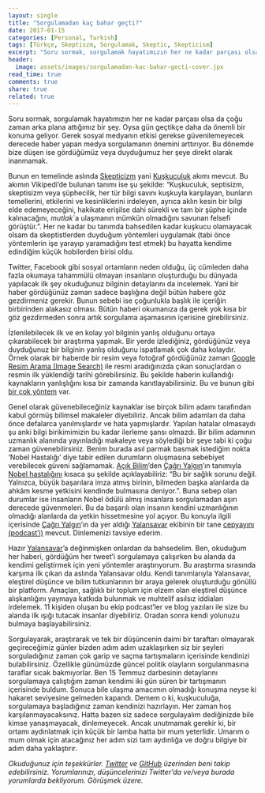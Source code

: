 ```yaml
---
layout: single
title: "Sorgulamadan kaç bahar geçti?"
date: 2017-01-15
categories: [Personal, Turkish]
tags: [Türkçe, Skeptiszm, Sorgulamak, Skeptic, Skepticism]
excerpt: "Soru sormak, sorgulamak hayatımızın her ne kadar parçası olsa da çoğu zaman arka plana attığımız bir şey."
header:
  image: assets/images/sorgulamadan-kac-bahar-gecti-cover.jpx
read_time: true
comments: true
share: true
related: true
---
```


Soru sormak, sorgulamak hayatımızın her ne kadar parçası olsa da çoğu zaman arka plana attığımız bir şey. Oysa gün geçtikçe daha da önemli bir konuma geliyor. Gerek sosyal medyanın etkisi gerekse güvenilemeyecek derecede haber yapan medya sorgulamanın önemini arttırıyor. Bu dönemde bize düşen ise gördüğümüz veya duyduğumuz her şeye direkt olarak inanmamak.

Bunun en temelinde aslında [Skepticizm](https://www.wikiwand.com/en/Skepticism) yani [Kuşkuculuk](https://www.wikiwand.com/tr/Ku%C5%9Fkuculuk) akımı mevcut. Bu akımın Vikipedi’de bulunan tanımı ise şu şekilde: “Kuşkuculuk, septisizm, skeptisizm veya şüphecilik, her tür bilgi savını kuşkuyla karşılayan, bunların temellerini, etkilerini ve kesinliklerini irdeleyen, ayrıca aklın kesin bir bilgi elde edemeyeceğini, hakikate erişilse dahi sürekli ve tam bir şüphe içinde kalınacağını, *mutlak*`a ulaşmanın mümkün olmadığını savunan felsefi görüştür.”. Her ne kadar bu tanımda bahsedilen kadar kuşkucu olamayacak olsam da skeptistlerden duyduğum yöntemleri uygulamak (tabi önce yöntemlerin işe yarayıp yaramadığını test etmek) bu hayatta kendime edindiğim küçük hobilerden birisi oldu.

Twitter, Facebook gibi sosyal ortamların neden olduğu, üç cümleden daha fazla okumaya tahammülü olmayan insanların oluşturduğu bu dünyada yapılacak ilk şey okuduğunuz bilginin detaylarını da incelemek. Yani bir haber gördüğünüz zaman sadece başlığına değil bütün habere göz gezdirmeniz gerekir. Bunun sebebi ise çoğunlukla başlık ile içeriğin birbirinden alakasız olması. Bütün haberi okumanıza da gerek yok kısa bir göz gezdirmeden sonra artık sorgulama aşamasının içerisine girebilirsiniz.

İzlenilebilecek ilk ve en kolay yol bilginin yanlış olduğunu ortaya çıkarabilecek bir araştırma yapmak. Bir yerde izlediğiniz, gördüğünüz veya duyduğunuz bir bilginin yanlış olduğunu ispatlamak çok daha kolaydır. Örnek olarak bir haberde bir resim veya fotoğraf gördüğünüz zaman [Google Resim Arama (Image Search)](https://images.google.com/) ile resmi aradığınızda çıkan sonuçlardan o resmin ilk yüklendiği tarihi görebilirsiniz. Bu şekilde haberin kullandığı kaynakların yanlışlığını kısa bir zamanda kanıtlayabilirsiniz. Bu ve bunun gibi [bir çok yöntem](https://yalansavar.org/2012/08/22/palavra-tespit-kiti/) var.

Genel olarak güvenebileceğiniz kaynaklar ise birçok bilim adamı tarafından kabul görmüş bilimsel makaleler diyebiliriz. Ancak bilim adamları da daha önce defalarca yanılmışlardır ve hata yapmışlardır. Yapılan hatalar olmasaydı şu anki bilgi birikimimizin bu kadar ilerleme şansı olmazdı. Bir bilim adamının uzmanlık alanında yayınladığı makaleye veya söylediği bir şeye tabi ki çoğu zaman güvenebilirsiniz. Benim burada asıl parmak basmak istediğim nokta ‘Nobel Hastalığı’ diye tabir edilen durumların oluşmasına sebebiyet verebilecek güveni sağlamamak. [Açık Bilim](http://www.acikbilim.com/)’den [Çağrı Yalgın](https://medium.com/@drYalgin)’ın tanımıyla [Nobel hastalığını](http://www.acikbilim.com/2014/01/dosyalar/nobel-hastaligi.html) kısaca şu şekilde açıklayabiliriz: “Bu bir sağlık sorunu değil. Yalnızca, büyük başarılara imza atmış birinin, bilmeden başka alanlarda da ahkâm kesme yetkisini kendinde bulmasına deniyor.”. Buna sebep olan durumlar ise insanların Nobel ödülü almış insanlara sorgulamadan aşırı derecede güvenmeleri. Bu da başarılı olan insanın kendini uzmanlığının olmadığı alanlarda da yetkin hissetmesine yol açıyor. Bu konuyla ilgili içerisinde [Çağrı Yalgın](https://medium.com/@drYalgin)’ın da yer aldığı [Yalansavar](https://yalansavar.org/) ekibinin bir tane [cepyayını (podcast’i)](https://yalansavar.org/2016/06/27/podcast-10-nobel-hastaligi/) mevcut. Dinlemenizi tavsiye ederim.

Hazır [Yalansavar](https://yalansavar.org/)’a değinmişken onlardan da bahsedelim. Ben, okuduğum her haberi, gördüğüm her tweet’i sorgulamaya çalışırken bu alanda da kendimi geliştirmek için yeni yöntemler araştırıyorum. Bu araştırma sırasında karşıma ilk çıkan da aslında Yalansavar oldu. Kendi tanımlarıyla Yalansavar, eleştirel düşünce ve bilim tutkunlarının bir araya gelerek oluşturduğu gönüllü bir platform. Amaçları, sağlıklı bir toplum için elzem olan eleştirel düşünce alışkanlığını yaymaya katkıda bulunmak ve muhtelif asılsız iddiaları irdelemek. 11 kişiden oluşan bu ekip podcast’ler ve blog yazıları ile size bu alanda ilk ışığı tutacak insanlar diyebiliriz. Oradan sonra kendi yolunuzu bulmaya başlayabilirsiniz.

Sorgulayarak, araştırarak ve tek bir düşüncenin daimi bir taraftarı olmayarak geçireceğimiz günler bizden adım adım uzaklaşırken siz bir şeyleri sorguladığınız zaman çok garip ve saçma tartışmaların içerisinde kendinizi bulabilirsiniz. Özellikle günümüzde güncel politik olayların sorgulanmasına taraflar sıcak bakmıyorlar. Ben 15 Temmuz darbesinin detaylarını sorgulamaya çalıştığım zaman kendimi iki gün süren bir tartışmanın içerisinde buldum. Sonuca bile ulaşma amacımın olmadığı konuşma neyse ki hakaret seviyesine gelmeden kapandı. Demem o ki, kuşkuculuğa, sorgulamaya başladığınız zaman kendinizi hazırlayın. Her zaman hoş karşılanmayacaksınız. Hatta bazen siz sadece sorgulayalım dediğinizde bile kimse yanaşmayacak, dinlemeyecek. Ancak unutmamak gerekir ki, bir ortamı aydınlatmak için küçük bir lamba hatta bir mum yeterlidir. Umarım o mum olmak için atacağınız her adım sizi tam aydınlığa ve doğru bilgiye bir adım daha yaklaştırır.

*Okuduğunuz için teşekkürler. [Twitter](http://bit.ly/1qxjddC) ve [GitHub](http://bit.ly/1S1gP9z) üzerinden beni takip edebilirsiniz. Yorumlarınızı, düşüncelerinizi Twitter’da ve/veya burada yorumlarda bekliyorum. Görüşmek üzere.*
